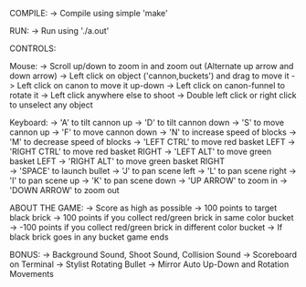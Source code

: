 COMPILE:
-> Compile using simple 'make'

RUN:
-> Run using './a.out'

CONTROLS:

Mouse:
-> Scroll up/down to zoom in and zoom out (Alternate up arrow and down arrow)
-> Left click on object ('cannon,buckets') and drag to move it
-> Left click on canon to move it up-down
-> Left click on canon-funnel to rotate it
-> Left click anywhere else to shoot
-> Double left click or right click to unselect any object

Keyboard:
-> 'A' to tilt cannon up
-> 'D' to tilt cannon down
-> 'S' to move cannon up
-> 'F' to move cannon down
-> 'N' to increase speed of blocks
-> 'M' to decrease speed of blocks
-> 'LEFT CTRL' to move red basket LEFT
-> 'RIGHT CTRL' to move red basket RIGHT
-> 'LEFT ALT' to move green basket LEFT
-> 'RIGHT ALT' to move green basket RIGHT  
-> 'SPACE' to launch bullet
-> 'J' to pan scene left
-> 'L' to pan scene right
-> 'I' to pan scene up
-> 'K' to pan scene down
-> 'UP ARROW' to zoom in
-> 'DOWN ARROW' to zoom out

ABOUT THE GAME:
-> Score as high as possible
-> 100 points to target black brick
-> 100 points if you collect red/green brick in same color bucket
-> -100 points if you collect red/green brick in different color bucket
-> If black brick goes in any bucket game ends

BONUS:
-> Background Sound, Shoot Sound, Collision Sound
-> Scoreboard on Terminal
-> Stylist Rotating Bullet
-> Mirror Auto Up-Down and Rotation Movements
